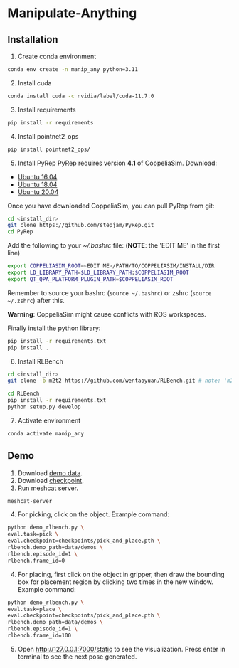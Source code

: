 # Manipulate-Anything
## Installation
1. Create conda environment
```bash
conda env create -n manip_any python=3.11
```
2. Install cuda
```bash
conda install cuda -c nvidia/label/cuda-11.7.0
```
3. Install requirements
```bash
pip install -r requirements
```
4. Install pointnet2_ops
```bash
pip install pointnet2_ops/
```
5. Install PyRep
PyRep requires version **4.1** of CoppeliaSim. Download: 
- [Ubuntu 16.04](https://www.coppeliarobotics.com/files/CoppeliaSim_Edu_V4_1_0_Ubuntu16_04.tar.xz)
- [Ubuntu 18.04](https://www.coppeliarobotics.com/files/CoppeliaSim_Edu_V4_1_0_Ubuntu18_04.tar.xz)
- [Ubuntu 20.04](https://www.coppeliarobotics.com/files/CoppeliaSim_Edu_V4_1_0_Ubuntu20_04.tar.xz)

Once you have downloaded CoppeliaSim, you can pull PyRep from git:

```bash
cd <install_dir>
git clone https://github.com/stepjam/PyRep.git
cd PyRep
```

Add the following to your *~/.bashrc* file: (__NOTE__: the 'EDIT ME' in the first line)

```bash
export COPPELIASIM_ROOT=<EDIT ME>/PATH/TO/COPPELIASIM/INSTALL/DIR
export LD_LIBRARY_PATH=$LD_LIBRARY_PATH:$COPPELIASIM_ROOT
export QT_QPA_PLATFORM_PLUGIN_PATH=$COPPELIASIM_ROOT
```

Remember to source your bashrc (`source ~/.bashrc`) or 
zshrc (`source ~/.zshrc`) after this.

**Warning**: CoppeliaSim might cause conflicts with ROS workspaces. 

Finally install the python library:

```bash
pip install -r requirements.txt
pip install .
```
6. Install RLBench
```bash
cd <install_dir>
git clone -b m2t2 https://github.com/wentaoyuan/RLBench.git # note: 'm2t2' branch

cd RLBench
pip install -r requirements.txt
python setup.py develop
```
7. Activate environment
```bash
conda activate manip_any
```

## Demo
1. Download [demo data](https://drive.google.com/file/d/1bq-MjSVNKire1PclTiosavW0YDQc666t/view?usp=sharing).
2. Download [checkpoint](https://drive.google.com/file/d/1ZK2IwhHcVk-hPEC0DSvtENYUi_n0lKYk/view?usp=sharing).
3. Run meshcat server. 
```bash
meshcat-server
```
4. For picking, click on the object. Example command:
```bash
python demo_rlbench.py \
eval.task=pick \
eval.checkpoint=checkpoints/pick_and_place.pth \
rlbench.demo_path=data/demos \
rlbench.episode_id=1 \
rlbench.frame_id=0
```
4. For placing, first click on the object in gripper, then draw the bounding box for placement region by clicking two times in the new window. Example command:
```bash
python demo_rlbench.py \
eval.task=place \
eval.checkpoint=checkpoints/pick_and_place.pth \
rlbench.demo_path=data/demos \
rlbench.episode_id=1 \
rlbench.frame_id=100
```
5. Open http://127.0.0.1:7000/static to see the visualization. Press enter in terminal to see the next pose generated.

